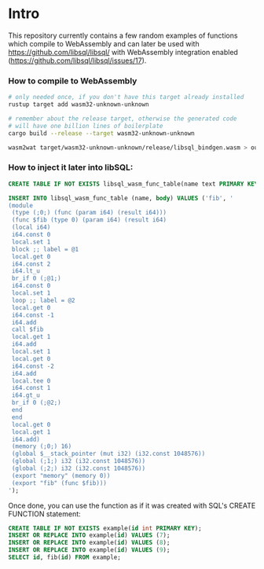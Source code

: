 # Intro

This repository currently contains a few random examples
of functions which compile to WebAssembly and can later
be used with https://github.com/libsql/libsql/
with WebAssembly integration enabled (https://github.com/libsql/libsql/issues/17).

### How to compile to WebAssembly

```sh
# only needed once, if you don't have this target already installed
rustup target add wasm32-unknown-unknown 

# remember about the release target, otherwise the generated code
# will have one billion lines of boilerplate
cargo build --release --target wasm32-unknown-unknown

wasm2wat target/wasm32-unknown-unknown/release/libsql_bindgen.wasm > output.wat
```

### How to inject it later into libSQL:
```sql
CREATE TABLE IF NOT EXISTS libsql_wasm_func_table(name text PRIMARY KEY, body text);

INSERT INTO libsql_wasm_func_table (name, body) VALUES ('fib', '
(module 
 (type (;0;) (func (param i64) (result i64))) 
 (func $fib (type 0) (param i64) (result i64) 
 (local i64) 
 i64.const 0 
 local.set 1 
 block ;; label = @1 
 local.get 0 
 i64.const 2 
 i64.lt_u 
 br_if 0 (;@1;) 
 i64.const 0 
 local.set 1 
 loop ;; label = @2 
 local.get 0 
 i64.const -1 
 i64.add 
 call $fib 
 local.get 1 
 i64.add 
 local.set 1 
 local.get 0 
 i64.const -2 
 i64.add 
 local.tee 0 
 i64.const 1 
 i64.gt_u 
 br_if 0 (;@2;) 
 end 
 end 
 local.get 0 
 local.get 1 
 i64.add) 
 (memory (;0;) 16) 
 (global $__stack_pointer (mut i32) (i32.const 1048576)) 
 (global (;1;) i32 (i32.const 1048576)) 
 (global (;2;) i32 (i32.const 1048576)) 
 (export "memory" (memory 0)) 
 (export "fib" (func $fib)))
');
```

Once done, you can use the function as if it was created with SQL's CREATE FUNCTION statement:
```sql
CREATE TABLE IF NOT EXISTS example(id int PRIMARY KEY);
INSERT OR REPLACE INTO example(id) VALUES (7);
INSERT OR REPLACE INTO example(id) VALUES (8);
INSERT OR REPLACE INTO example(id) VALUES (9);
SELECT id, fib(id) FROM example;
```
